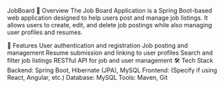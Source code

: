 JobBoard
📌 Overview
The Job Board Application is a Spring Boot-based web application designed to help users post and manage job listings. It allows users to create, edit, and delete job postings while also managing user profiles and resumes.

🚀 Features
User authentication and registration
Job posting and management
Resume submission and linking to user profiles
Search and filter job listings
RESTful API for job and user management
🛠️ Tech Stack
Backend: Spring Boot, Hibernate (JPA), MySQL
Frontend: (Specify if using React, Angular, etc.)
Database: MySQL
Tools: Maven, Git
